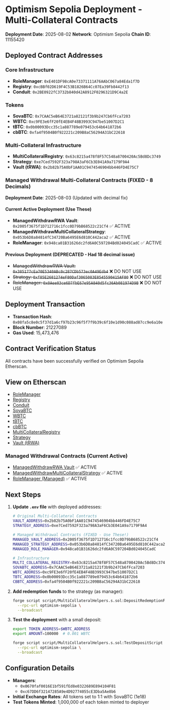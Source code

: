 # Optimism Sepolia Deployment - Multi-Collateral Contracts

**Deployment Date**: 2025-08-02
**Network**: Optimism Sepolia
**Chain ID**: 11155420

## Deployed Contract Addresses

### Core Infrastructure
- **RoleManager**: `0xE401DF98cA0e73371111A76AAbC067a84Eda1f7D`
- **Registry**: `0xcBBf02D619F4C53B1826B64Cc07Ea39Fb8442f13`
- **Conduit**: `0x2BE0922fC3732b840d42A8912F0296321D9C4a2E`

### Tokens
- **SovaBTC**: `0x7CAAC5eB64E3721a82121f3b9b247Cb6fFca7203`
- **WBTC**: `0xc9FE3e6fF20fE4EB4F48B3993C947be51007D2C1`
- **tBTC**: `0x0b00093Dcc35c1a887789e079453c64b641872b6`
- **cbBTC**: `0xfa4f9504B0f922221c209B8aC56294A31bC22618`

### Multi-Collateral Infrastructure
- **MultiCollateralRegistry**: `0x63c8215a478f8F57C548a8700420Ac5Bd8Dc3749`
- **Strategy**: `0xe7Ced7592F323a798A3aF6Cb3E041A9a7179F9A4`
- **Vault (tRWA)**: `0x2b82b75A0bF1AA01C9474546904bb446FD4E75C7`

### Managed Withdrawal Multi-Collateral Contracts (FIXED - 8 Decimals)
**Deployment Date**: 2025-08-03 (Updated with decimal fix)

#### Current Active Deployment (Use These)
- **ManagedWithdrawRWA Vault**: `0x2005f3675f1D712716c1fcc0D79bB68522c21Cf4` ✅ ACTIVE
- **ManagedWithdrawMultiCollateralStrategy**: `0x053b6D8a84814fC34720Ba6495E6d810C442aca2` ✅ ACTIVE
- **RoleManager**: `0x948ca01B31626dc2fd6A0C597204Bd024045CadC` ✅ ACTIVE

#### Previous Deployment (DEPRECATED - Had 18 decimal issue)
- ~~ManagedWithdrawRWA Vault: `0x385177cEa70E5340ABc0c287CDb573ec0A49Edb4`~~ ❌ DO NOT USE
- ~~Strategy: `0xf85E2681274eF80Daf3065083E8545590415AF80`~~ ❌ DO NOT USE
- ~~RoleManager: `0x0Aee03ce6D7fbE67e95A840d5fc36Ab081974D9B`~~ ❌ DO NOT USE

## Deployment Transaction
- **Transaction Hash**: `0x08fa5c8e0c5f37d1a6cf97b23c96f5f7f9b39c6f10e1d90c088ad87cc9e6a10e`
- **Block Number**: 21227089
- **Gas Used**: 15,473,476

## Contract Verification Status
All contracts have been successfully verified on Optimism Sepolia Etherscan.

## View on Etherscan
- [RoleManager](https://sepolia-optimistic.etherscan.io/address/0xE401DF98cA0e73371111A76AAbC067a84Eda1f7D#code)
- [Registry](https://sepolia-optimistic.etherscan.io/address/0xcBBf02D619F4C53B1826B64Cc07Ea39Fb8442f13#code)
- [Conduit](https://sepolia-optimistic.etherscan.io/address/0x2BE0922fC3732b840d42A8912F0296321D9C4a2E#code)
- [SovaBTC](https://sepolia-optimistic.etherscan.io/address/0x7CAAC5eB64E3721a82121f3b9b247Cb6fFca7203#code)
- [WBTC](https://sepolia-optimistic.etherscan.io/address/0xc9FE3e6fF20fE4EB4F48B3993C947be51007D2C1#code)
- [tBTC](https://sepolia-optimistic.etherscan.io/address/0x0b00093Dcc35c1a887789e079453c64b641872b6#code)
- [cbBTC](https://sepolia-optimistic.etherscan.io/address/0xfa4f9504B0f922221c209B8aC56294A31bC22618#code)
- [MultiCollateralRegistry](https://sepolia-optimistic.etherscan.io/address/0x63c8215a478f8F57C548a8700420Ac5Bd8Dc3749#code)
- [Strategy](https://sepolia-optimistic.etherscan.io/address/0xe7Ced7592F323a798A3aF6Cb3E041A9a7179F9A4#code)
- [Vault (tRWA)](https://sepolia-optimistic.etherscan.io/address/0x2b82b75A0bF1AA01C9474546904bb446FD4E75C7#code)

### Managed Withdrawal Contracts (Current Active)
- [ManagedWithdrawRWA Vault](https://sepolia-optimistic.etherscan.io/address/0x2005f3675f1D712716c1fcc0D79bB68522c21Cf4#code) ✅ ACTIVE
- [ManagedWithdrawMultiCollateralStrategy](https://sepolia-optimistic.etherscan.io/address/0x053b6D8a84814fC34720Ba6495E6d810C442aca2#code) ✅ ACTIVE
- [RoleManager (Managed)](https://sepolia-optimistic.etherscan.io/address/0x948ca01B31626dc2fd6A0C597204Bd024045CadC#code) ✅ ACTIVE

## Next Steps

1. **Update `.env` file** with deployed addresses:
   ```bash
   # Original Multi-Collateral Contracts
   VAULT_ADDRESS=0x2b82b75A0bF1AA01C9474546904bb446FD4E75C7
   STRATEGY_ADDRESS=0xe7Ced7592F323a798A3aF6Cb3E041A9a7179F9A4
   
   # Managed Withdrawal Contracts (FIXED - Use These!)
   MANAGED_VAULT_ADDRESS=0x2005f3675f1D712716c1fcc0D79bB68522c21Cf4
   MANAGED_STRATEGY_ADDRESS=0x053b6D8a84814fC34720Ba6495E6d810C442aca2
   MANAGED_ROLE_MANAGER=0x948ca01B31626dc2fd6A0C597204Bd024045CadC
   
   # Infrastructure
   MULTI_COLLATERAL_REGISTRY=0x63c8215a478f8F57C548a8700420Ac5Bd8Dc3749
   SOVABTC_ADDRESS=0x7CAAC5eB64E3721a82121f3b9b247Cb6fFca7203
   WBTC_ADDRESS=0xc9FE3e6fF20fE4EB4F48B3993C947be51007D2C1
   TBTC_ADDRESS=0x0b00093Dcc35c1a887789e079453c64b641872b6
   CBBTC_ADDRESS=0xfa4f9504B0f922221c209B8aC56294A31bC22618
   ```

2. **Add redemption funds** to the strategy (as manager):
   ```bash
   forge script script/MultiCollateralHelpers.s.sol:DepositRedemptionFundsScript \
     --rpc-url optimism-sepolia \
     --broadcast
   ```

3. **Test the deployment** with a small deposit:
   ```bash
   export TOKEN_ADDRESS=$WBTC_ADDRESS
   export AMOUNT=100000  # 0.001 WBTC
   
   forge script script/MultiCollateralHelpers.s.sol:TestDepositScript \
     --rpc-url optimism-sepolia \
     --broadcast
   ```

## Configuration Details
- **Managers**: 
  - `0x0670faf0016E1bf591fEd8e0322689E894104F81`
  - `0xc67DD6f32147285A9e4D92774055cE3Dba5Ae8b6`
- **Initial Exchange Rates**: All tokens set to 1:1 with SovaBTC (1e18)
- **Test Tokens Minted**: 1,000,000 of each token minted to deployer
